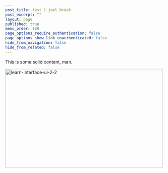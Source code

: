 ```yaml
---
post_title: test 1 joel break
post_excerpt: ""
layout: page
published: true
menu_order: 100
page_options_require_authentication: false
page_options_show_link_unauthenticated: false
hide_from_navigation: false
hide_from_related: false
---
```

This is some solid content, man.

<a href="https://dev-mesosphere-documentation.pantheon.io/wp-content/uploads/2016/03/learn-interface-ui-2-2.jpg" rel="attachment wp-att-3876"><img src="https://dev-mesosphere-documentation.pantheon.io/wp-content/uploads/2016/03/learn-interface-ui-2-2.jpg" alt="learn-interface-ui-2-2" width="500" height="313" class="alignnone size-full wp-image-3876" /></a>